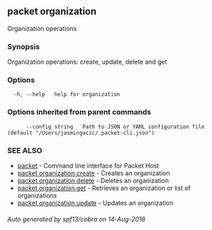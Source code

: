 ## packet organization

Organization operations

### Synopsis

Organization operations: create, update, delete and get

### Options

```
  -h, --help   help for organization
```

### Options inherited from parent commands

```
      --config string   Path to JSON or YAML configuration file (default "/Users/jasmingacic/.packet-cli.json")
```

### SEE ALSO

* [packet](packet.md)	 - Command line interface for Packet Host
* [packet organization create](packet_organization_create.md)	 - Creates an organization
* [packet organization delete](packet_organization_delete.md)	 - Deletes an organization
* [packet organization get](packet_organization_get.md)	 - Retrieves an organization or list of organizations
* [packet organization update](packet_organization_update.md)	 - Updates an organization

###### Auto generated by spf13/cobra on 14-Aug-2018
